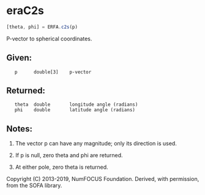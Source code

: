 # eraC2s

```js
[theta, phi] = ERFA.c2s(p)
```

P-vector to spherical coordinates.

## Given:
```
   p      double[3]    p-vector
```

## Returned:
```
   theta  double       longitude angle (radians)
   phi    double       latitude angle (radians)
```

## Notes:

1) The vector p can have any magnitude; only its direction is used.

2) If p is null, zero theta and phi are returned.

3) At either pole, zero theta is returned.

Copyright (C) 2013-2019, NumFOCUS Foundation.
Derived, with permission, from the SOFA library.
